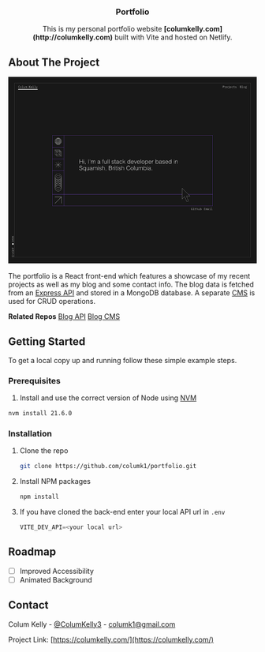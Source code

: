 <a name="readme-top"></a>

<!-- PROJECT LOGO
<br />
<div align="center">
  <a href="https://github.com/columk1/portfolio">
    <img src="images/logo.png" alt="Logo" width="80" height="80">
  </a>
  -->

<h3 align="center">Portfolio</h3>
  <p align="center">
  This is my personal portfolio website <b>[columkelly.com](http://columkelly.com)</b> built with Vite and hosted on Netlify.
  </p>
</div>

<!-- ABOUT THE PROJECT -->

## About The Project

[![Portfolio Screenshot][home-screenshot]](https://columkelly.com)

The portfolio is a React front-end which features a showcase of my recent projects as well as my blog and some contact info. The blog data is fetched from an [Express API](https://github.com/columk1/blog-api) and stored in a MongoDB database. A separate [CMS](https://github.com/columk1/blog-cms) is used for CRUD operations.

**Related Repos**
[Blog API](https://github.com/columk1/blog-api)
[Blog CMS](https://github.com/columk1/blog-cms)

<!-- GETTING STARTED -->

## Getting Started

To get a local copy up and running follow these simple example steps.

### Prerequisites

1. Install and use the correct version of Node using [NVM](https://github.com/nvm-sh/nvm)

```sh
nvm install 21.6.0
```

### Installation

1. Clone the repo
   ```sh
   git clone https://github.com/columk1/portfolio.git
   ```
2. Install NPM packages
   ```sh
   npm install
   ```
3. If you have cloned the back-end enter your local API url in `.env`
   ```js
   VITE_DEV_API=<your local url>
   ```

<!-- ROADMAP -->

## Roadmap

- [ ] Improved Accessibility
- [ ] Animated Background

<!-- CONTACT -->

## Contact

Colum Kelly - [@ColumKelly3](https://twitter.com/ColumKelly3) - columk1@gmail.com

Project Link: [https://columkelly.com/](https://columkelly.com/)

<!-- MARKDOWN LINKS & IMAGES -->
<!-- https://www.markdownguide.org/basic-syntax/#reference-style-links -->

[linkedin-shield]: https://img.shields.io/badge/-LinkedIn-black.svg?style=for-the-badge&logo=linkedin&colorB=555
[linkedin-url]: https://linkedin.com/in/linkedin_username
[home-screenshot]: screenshots/home-dark.png
[React.js]: https://img.shields.io/badge/React-20232A?style=for-the-badge&logo=react&logoColor=61DAFB
[React-url]: https://reactjs.org/
